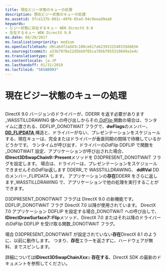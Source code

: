 ```yaml
---
title: 現在ビジー状態のキューの処理
description: 現在ビジー状態のキューの処理
ms.assetid: 5fce137b-001c-49f6-85ad-94c9eead9aa0
keywords:
- ビジー状態に存在するキュー WDK DirectX 9.0
- 存在するキュー WDK DirectX 9.0
ms.date: 04/20/2017
ms.localizationpriority: medium
ms.openlocfilehash: d9ca64f2ad43c100ce617a6239331540319d4656
ms.sourcegitcommit: a33b7978e22d5bb9f65ca7056f955319049a2e4c
ms.translationtype: MT
ms.contentlocale: ja-JP
ms.lasthandoff: 01/31/2019
ms.locfileid: "56580993"
---
```

# <a name="processing-with-busy-present-queues"></a>現在ビジー状態のキューの処理


## <span id="ddk_processing_with_busy_present_queues_gg"></span><span id="DDK_PROCESSING_WITH_BUSY_PRESENT_QUEUES_GG"></span>


DirectX 9.0 バージョンのドライバーが、DDERR を返す必要があります\_WASSTILLDRAWING 値への呼び出しからその[ *DdFlip* ](https://msdn.microsoft.com/library/windows/hardware/ff549306)関数の場合は、ランタイムに渡される、DDFLIP\_DONOTWAIT フラグで、**dwFlags**のメンバー、 [ **DD\_FLIPDATA** ](https://msdn.microsoft.com/library/windows/hardware/ff551520)構造と、ドライバーがない、プレゼンテーションをスケジュールする、現在キューは、完全またはドライバーが垂直同期の間隔で待機しているかどうかです。 ランタイムが呼び出す、ドライバーの*DdFlip* DDFLIP で関数を\_DONOTWAIT 設定、アプリケーションが呼び出された場合、 **IDirect3DSwapChain9::Present**メソッドを D3DPRESENT\_DONOTWAIT フラグを設定します。 場合は、ドライバーは、プレゼンテーションをスケジュールできませんその*DdFlip*返します DDERR\_で WASSTILLDRAWING、 **ddRVal** DD のメンバー\_FLIPDATA します。 アプリケーションの**存在**DDERR をさらに返します\_WASSTILLDRAWING で、アプリケーションで他の処理を実行することができます。

D3DPRESENT\_DONOTWAIT フラグは DirectX 9.0 の新機能です。 DDFLIP\_DONOTWAIT フラグ DirectX 7.0 以降が使用されています。 DirectX 7.0 アプリケーション DDFLIP を設定する場合\_DONOTWAIT への呼び出しで、 **IDirectDrawSurface7::Flip**メソッド、DirectX 7.0 またはそれ以降のドライバーの*DdFlip* DDFLIP を受け取る関数\_DONOTWAIT フラグ。

場合 D3DPRESENT\_DONOTWAIT が設定されていない**存在**DirectX 8.1 のように、以前に動作します。 つまり、**存在**エラーを返さずに、ハードウェアが無料、までスピンします。

詳細については**IDirect3DSwapChain*Xxx*:: 存在する**、DirectX SDK の最新のドキュメントを参照してください。

 

 





